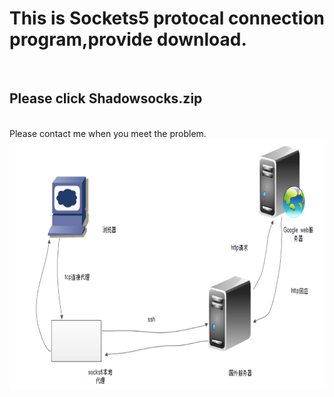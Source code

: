 <h1>This is Sockets5 protocal connection program,provide download.</h1></br>
<h2><b>Please click Shadowsocks.zip</b></h2></br>
Please contact me when you meet the problem.</br>
<img src = "7e520a634b13ecab4fc9aeaf99e42b66.png" alt = "picture error" style = "weight:600px;height:400px;"></img>
